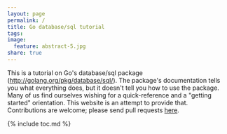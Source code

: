 ```yaml
---
layout: page
permalink: /
title: Go database/sql tutorial
tags: 
image:
  feature: abstract-5.jpg
share: true
---
```


This is a tutorial on Go's database/sql package
(http://golang.org/pkg/database/sql/).  The package's documentation tells you
what everything does, but it doesn't tell you how to use the package. Many of us
find ourselves wishing for a quick-reference and a "getting started"
orientation. This website is an attempt to provide that. Contributions are
welcome; please send pull requests
[here](https://github.com/VividCortex/go-database-sql-tutorial).

{% include toc.md %}

